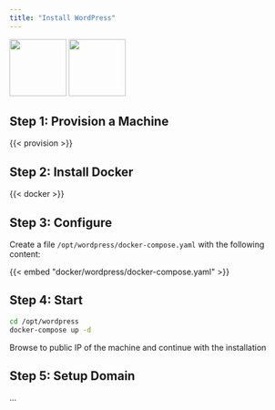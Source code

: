 ```yaml
---
title: "Install WordPress"
---
```


<img src="/images/wordpress.png" height="100">
<img src="/images/docker.png" height="100">

## Step 1: Provision a Machine

{{< provision >}}

## Step 2: Install Docker

{{< docker >}}

## Step 3: Configure

Create a file `/opt/wordpress/docker-compose.yaml` with the following content:

{{< embed "docker/wordpress/docker-compose.yaml" >}}

## Step 4: Start

```sh
cd /opt/wordpress
docker-compose up -d
```

Browse to public IP of the machine and continue with the installation

## Step 5: Setup Domain

...